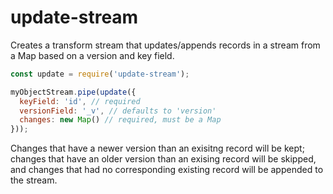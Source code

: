 # update-stream

Creates a transform stream that updates/appends records in a stream from a Map based on a version and key field.

```js
const update = require('update-stream');

myObjectStream.pipe(update({
  keyField: 'id', // required
  versionField: '_v', // defaults to 'version'
  changes: new Map() // required, must be a Map
}));
```

Changes that have a newer version than an exisitng record will be kept; changes that have an older version than an exising record will be skipped, and changes that had no corresponding existing record will be appended to the stream.

